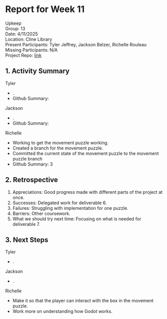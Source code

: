 # Report for Week 11 #
Upkeep <br />
Group: 13<br />
Date: 4/11/2025<br />
Location: Cline Library<br />
Present Participants: Tyler Jeffrey, Jackson Belzer, Richelle Rouleau<br />
Missing Participants: N/A<br />
Project Repo: [link](https://github.com/TJeffrey237/CS386Project.git)

## 1. Activity Summary ##
Tyler
- .
- Github Summary: 

Jackson
- .
- Github Summary: 

Richelle
- Working to get the movement puzzle working.
- Created a branch for the movement puzzle.
- Committed the current state of the movement puzzle to the movement puzzle branch
- Github Summary: 3

## 2. Retrospective ##
1. Appreciations: Good progress made with different parts of the project at once.
2. Successes: Delegated work for deliverable 6.
3. Failures: Struggling with implementation for one puzzle.
4. Barriers: Other coursework.
5. What we should try next time: Focusing on what is needed for deliverable 7.

## 3. Next Steps ##
Tyler
- .

Jackson 
- .

Richelle
- Make it so that the player can interact with the box in the movement puzzle.
- Work more on understanding how Godot works.
